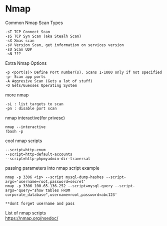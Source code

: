 # Nmap


Common Nmap Scan Types

	-sT TCP Connect Scan
	-sS TCP Syn Scan (aka Stealh Scan)
	-sX Xmas scan
	-sV Version Scan, get information on services version
	-sU Scan UDP
	-sN ???
	
Extra Nmap Options

	-p <port(s)> Define Port number(s). Scans 1-1000 only if not specified
	-p- Scan app ports
	-A Aggresive Scan (Gets a lot of stuff)
	-O Gets/Guesses Operating System
	
more nmap

	-sL : list targets to scan
	-pn : disable port scan


nmap interactive(for privesc)

	nmap --interactive
	!bash -p
	

cool nmap scripts
	
	--script=http-enum
	--script=http-default-accounts
	--script=http-phpmyadmin-dir-traversal
	

passing parameters into nmap script example

	nmap -p 3306 <ip> --script mysql-dump-hashes --script-args='username=root,password=secret'
	nmap -p 3306 100.65.136.252 --script=mysql-query --script-args='query="show tables FROM corporate_database",username=root,password=abc123'
	
	**dont forget username and pass

List of nmap scripts	
https://nmap.org/nsedoc/
